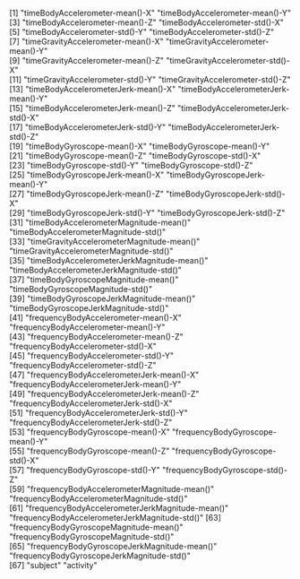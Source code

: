  [1] "timeBodyAccelerometer-mean()-X"                 "timeBodyAccelerometer-mean()-Y"                
 [3] "timeBodyAccelerometer-mean()-Z"                 "timeBodyAccelerometer-std()-X"                 
 [5] "timeBodyAccelerometer-std()-Y"                  "timeBodyAccelerometer-std()-Z"                 
 [7] "timeGravityAccelerometer-mean()-X"              "timeGravityAccelerometer-mean()-Y"             
 [9] "timeGravityAccelerometer-mean()-Z"              "timeGravityAccelerometer-std()-X"              
[11] "timeGravityAccelerometer-std()-Y"               "timeGravityAccelerometer-std()-Z"              
[13] "timeBodyAccelerometerJerk-mean()-X"             "timeBodyAccelerometerJerk-mean()-Y"            
[15] "timeBodyAccelerometerJerk-mean()-Z"             "timeBodyAccelerometerJerk-std()-X"             
[17] "timeBodyAccelerometerJerk-std()-Y"              "timeBodyAccelerometerJerk-std()-Z"             
[19] "timeBodyGyroscope-mean()-X"                     "timeBodyGyroscope-mean()-Y"                    
[21] "timeBodyGyroscope-mean()-Z"                     "timeBodyGyroscope-std()-X"                     
[23] "timeBodyGyroscope-std()-Y"                      "timeBodyGyroscope-std()-Z"                     
[25] "timeBodyGyroscopeJerk-mean()-X"                 "timeBodyGyroscopeJerk-mean()-Y"                
[27] "timeBodyGyroscopeJerk-mean()-Z"                 "timeBodyGyroscopeJerk-std()-X"                 
[29] "timeBodyGyroscopeJerk-std()-Y"                  "timeBodyGyroscopeJerk-std()-Z"                 
[31] "timeBodyAccelerometerMagnitude-mean()"          "timeBodyAccelerometerMagnitude-std()"          
[33] "timeGravityAccelerometerMagnitude-mean()"       "timeGravityAccelerometerMagnitude-std()"       
[35] "timeBodyAccelerometerJerkMagnitude-mean()"      "timeBodyAccelerometerJerkMagnitude-std()"      
[37] "timeBodyGyroscopeMagnitude-mean()"              "timeBodyGyroscopeMagnitude-std()"              
[39] "timeBodyGyroscopeJerkMagnitude-mean()"          "timeBodyGyroscopeJerkMagnitude-std()"          
[41] "frequencyBodyAccelerometer-mean()-X"            "frequencyBodyAccelerometer-mean()-Y"           
[43] "frequencyBodyAccelerometer-mean()-Z"            "frequencyBodyAccelerometer-std()-X"            
[45] "frequencyBodyAccelerometer-std()-Y"             "frequencyBodyAccelerometer-std()-Z"            
[47] "frequencyBodyAccelerometerJerk-mean()-X"        "frequencyBodyAccelerometerJerk-mean()-Y"       
[49] "frequencyBodyAccelerometerJerk-mean()-Z"        "frequencyBodyAccelerometerJerk-std()-X"        
[51] "frequencyBodyAccelerometerJerk-std()-Y"         "frequencyBodyAccelerometerJerk-std()-Z"        
[53] "frequencyBodyGyroscope-mean()-X"                "frequencyBodyGyroscope-mean()-Y"               
[55] "frequencyBodyGyroscope-mean()-Z"                "frequencyBodyGyroscope-std()-X"                
[57] "frequencyBodyGyroscope-std()-Y"                 "frequencyBodyGyroscope-std()-Z"                
[59] "frequencyBodyAccelerometerMagnitude-mean()"     "frequencyBodyAccelerometerMagnitude-std()"     
[61] "frequencyBodyAccelerometerJerkMagnitude-mean()" "frequencyBodyAccelerometerJerkMagnitude-std()" 
[63] "frequencyBodyGyroscopeMagnitude-mean()"         "frequencyBodyGyroscopeMagnitude-std()"         
[65] "frequencyBodyGyroscopeJerkMagnitude-mean()"     "frequencyBodyGyroscopeJerkMagnitude-std()"     
[67] "subject"                                        "activity"
